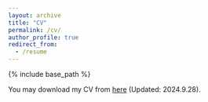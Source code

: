 ```yaml
---
layout: archive
title: "CV"
permalink: /cv/
author_profile: true
redirect_from:
  - /resume
---
```


{% include base_path %}

You may download my CV from <a href="../files/CV_YunsongWang.pdf">here</a> (Updated: 2024.9.28).
